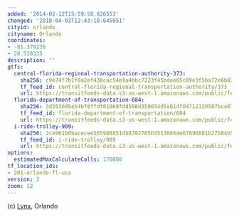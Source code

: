 ```yaml
---
added: '2014-02-12T15:59:58.826553'
changed: '2018-04-03T12:43:18.645051'
cityid: orlando
cityname: Orlando
coordinates:
- -81.379236
- 28.538335
description: ''
gtfs:
  central-florida-regional-transportation-authority-373:
    sha256: c9e74f7b1f0a2ef438cac54e9a4bbc7223f45bdee65c09e3f5ba72e6b83db495
    tf_feed_id: central-florida-regional-transportation-authority/373
    url: https://transitfeeds-data.s3-us-west-1.amazonaws.com/public/feeds/central-florida-regional-transportation-authority/373/20180111/gtfs.zip
  florida-department-of-transportation-684:
    sha256: 3d553695e54bf8ffdf01968fdd598d359034d5a814f04712120507bca07daef7
    tf_feed_id: florida-department-of-transportation/684
    url: https://transitfeeds-data.s3-us-west-1.amazonaws.com/public/feeds/florida-department-of-transportation/684/20180201/gtfs.zip
  i-ride-trolley-909:
    sha256: 2ce961b0bacecee565908851db8702705b35130664e67896881b27b84b50763a
    tf_feed_id: i-ride-trolley/909
    url: https://transitfeeds-data.s3-us-west-1.amazonaws.com/public/feeds/i-ride-trolley/909/20180217/gtfs.zip
options:
  estimatedMaxCalculateCalls: 170000
tf_location_ids:
- 281-orlando-fl-usa
version: 2
zoom: 12
---
```


(c) [Lynx](http://www.golynx.com/lynxmap/DataDownload/index.htm), Orlando

